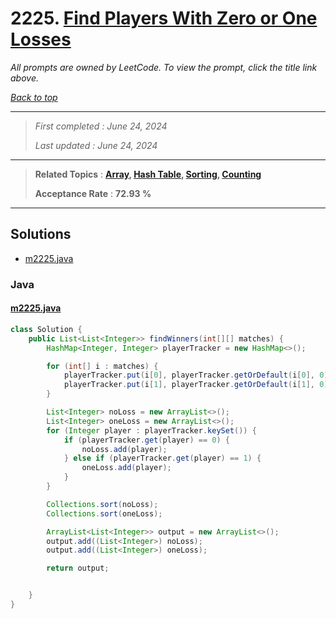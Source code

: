 # 2225. [Find Players With Zero or One Losses](<https://leetcode.com/problems/find-players-with-zero-or-one-losses>)

*All prompts are owned by LeetCode. To view the prompt, click the title link above.*

*[Back to top](<../README.md>)*

------

> *First completed : June 24, 2024*
>
> *Last updated : June 24, 2024*

------

> **Related Topics** : **[Array](<by_topic/Array.md>), [Hash Table](<by_topic/Hash Table.md>), [Sorting](<by_topic/Sorting.md>), [Counting](<by_topic/Counting.md>)**
>
> **Acceptance Rate** : **72.93 %**

------

## Solutions

- [m2225.java](<../my-submissions/m2225.java>)
### Java
#### [m2225.java](<../my-submissions/m2225.java>)
```Java
class Solution {
    public List<List<Integer>> findWinners(int[][] matches) {
        HashMap<Integer, Integer> playerTracker = new HashMap<>();

        for (int[] i : matches) {
            playerTracker.put(i[0], playerTracker.getOrDefault(i[0], 0));       // winner
            playerTracker.put(i[1], playerTracker.getOrDefault(i[1], 0) + 1);   // loser
        }

        List<Integer> noLoss = new ArrayList<>();
        List<Integer> oneLoss = new ArrayList<>();
        for (Integer player : playerTracker.keySet()) {
            if (playerTracker.get(player) == 0) {
                noLoss.add(player);
            } else if (playerTracker.get(player) == 1) {
                oneLoss.add(player);
            }
        }

        Collections.sort(noLoss);
        Collections.sort(oneLoss);

        ArrayList<List<Integer>> output = new ArrayList<>();
        output.add((List<Integer>) noLoss);
        output.add((List<Integer>) oneLoss);

        return output;


    }
}
```

